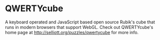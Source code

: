 QWERTYcube
==========

A keyboard operated and JavaScript based open source Rubik's cube that runs
in modern browsers that support WebGL.  Check out QWERTYcube's home page at
http://selliott.org/puzzles/qwertycube for more info.
